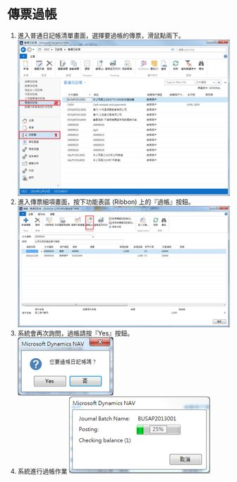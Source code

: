# 傳票過帳

1. 進入普通日記帳清單畫面，選擇要過帳的傳票，滑鼠點兩下。
![傳票清單](PostingJournal001.png)
2. 進入傳票細項畫面，按下功能表區 (Ribbon) 上的『過帳』按鈕。
![傳票細項](PostingJournal002.png)
3. 系統會再次詢問，過帳請按『Yes』按鈕。
![過帳確認](PostingJournal003.png)
4. 系統進行過帳作業
![過帳作業](PostingJournal004.png)
